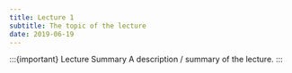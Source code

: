 ```yaml
---
title: Lecture 1
subtitle: The topic of the lecture
date: 2019-06-19
---
```


:::{important} Lecture Summary
A description / summary of the lecture.
:::